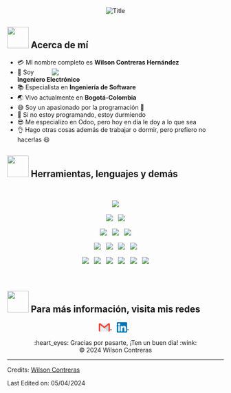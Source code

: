 <div align="center">
  <img src="https://readme-typing-svg.herokuapp.com/?font=Overlock&size=43&duration=3000&pause=1000&color=21972D&center=true&vCenter=true&random=false&width=600&height=60&lines=Hola!+Mi+nombre+es+Wilson;Koidevs+es+mi+proyecto!!;Bienvenido+a+mi+perfil!" alt="Title"></img>
</div>

## <img src="https://raw.githubusercontent.com/nixin72/nixin72/master/wave.gif" width="50px" height="50px"></img> Acerca de mí

- :credit_card: MI nombre completo es **Wilson Contreras Hernández** <img src="https://i.pinimg.com/originals/df/1a/ff/df1aff8395678d11b99b575f0e3b19d5.gif" width="400" align="right"/>
- :school: Soy **Ingeniero Electrónico**
- :books: Especialista en **Ingeniería de Software**
- :earth_asia: Vivo actualmente en **Bogotá-Colombia**
- :sweat_smile: Soy un apasionado por la programación :penguin:
- :monocle_face: Si no estoy programando, estoy durmiendo
- :sunglasses: Me especializo en Odoo, pero hoy en día le doy a lo que sea
- :ok_hand: Hago otras cosas además de trabajar o dormir, pero prefiero no hacerlas 😆
  
## <img src="https://media2.giphy.com/media/QssGEmpkyEOhBCb7e1/giphy.gif?cid=ecf05e47a0n3gi1bfqntqmob8g9aid1oyj2wr3ds3mg700bl&rid=giphy.gif" width="50px" height="50px"> Herramientas, lenguajes y demás

<br>

<p  align="center">
<img src="https://img.shields.io/badge/odoo_v9_v12_v15_v16-143?style=for-the-badge&logo=odoo&logoColor=white&color=black&labelColor=a54c8d"/>
  
  </p>
  
<p  align="center">

<img src="https://img.shields.io/badge/react-143?style=for-the-badge&logo=react&logoColor=1399c4&color=1399c4&labelColor=white"/>  
  &nbsp;
<img src="https://img.shields.io/badge/c%23-142?style=for-the-badge&logo=dotnet&logoColor=white&color=white&labelColor=512BD4"/>
  </p>
  
  <p  align="center">

<img src="https://img.shields.io/badge/VB.net-143?style=for-the-badge&logo=.net&logoColor=white&color=black&labelColor=613494"/>
  &nbsp;
<img src="https://img.shields.io/badge/angular-143?style=for-the-badge&logo=angular&logoColor=de0837&color=black&labelColor=white"/>
  &nbsp;
<img src="https://img.shields.io/badge/django-143?style=for-the-badge&logo=django&logoColor=314f31&color=black&labelColor=green"/>  
 </p>
 
 <p  align="center">

<img src="https://img.shields.io/badge/Python-3776AB?style=for-the-badge&logo=python&logoColor=white">
  &nbsp;

<img src="https://img.shields.io/badge/C-00599C?style=for-the-badge&logo=c&logoColor=white">
&nbsp;
  
  <img src="https://img.shields.io/badge/javascript-143?style=for-the-badge&logo=javascript&logoColor=black&color=f7e025&labelColor=f7e025">
&nbsp;
  
<img src="https://img.shields.io/badge/C%2B%2B-00599C?style=for-the-badge&logo=c%2B%2B&logoColor=white">
</p>
<p align="center">

<img src="https://img.shields.io/badge/Java-ED8B00?style=for-the-badge&logo=java&logoColor=white">
&nbsp;
  <img src="https://img.shields.io/badge/postgresql-143?style=for-the-badge&logo=postgresql&logoColor=white&color=396c94&labelColor=396c94">
&nbsp;
    <img src="https://img.shields.io/badge/arduino-143?style=for-the-badge&logo=arduino&logoColor=white&color=black&labelColor=087885">
&nbsp;
    <img src="https://img.shields.io/badge/flutter-143?style=for-the-badge&logo=flutter&logoColor=white&color=black&labelColor=59c7f8">
&nbsp;
  <img src="https://img.shields.io/badge/flask-143?style=for-the-badge&logo=flask&logoColor=white&color=black&labelColor=black">
&nbsp;
  <img src="https://img.shields.io/badge/Visual_Studio_Code-0078D4?style=for-the-badge&logo=visual%20studio%20code&logoColor=white">

</p>
<br>


## <img src='https://raw.githubusercontent.com/ShahriarShafin/ShahriarShafin/main/Assets/handshake.gif' width="50px" height="50px"> Para más información, visita mis redes

<p align="center">
  <a href="cwcontre1@gmail.com" >
    <img align="center" alt="Shourya742 | Gmail" width="26px" src="https://github.com/SatYu26/SatYu26/blob/master/Assets/Gmail.svg" />
  </a> &nbsp;&nbsp;
  
  <a href="https://www.linkedin.com/in/wilcon95/" target="_blank">
    <img align="center" alt="Shourya742 | Linkedin" width="24px" src="https://github.com/SatYu26/SatYu26/blob/master/Assets/Linkedin.svg" />
  </a> &nbsp;&nbsp;
  
<p>

<div align="center">
  :heart_eyes: Gracias por pasarte, ¡Ten un buen día! :wink: <br/>
  &copy; 2024 Wilson Contreras
</div>

---

Credits: [Wilson Contreras](https://www.koidevs.com/)

Last Edited on: 05/04/2024
